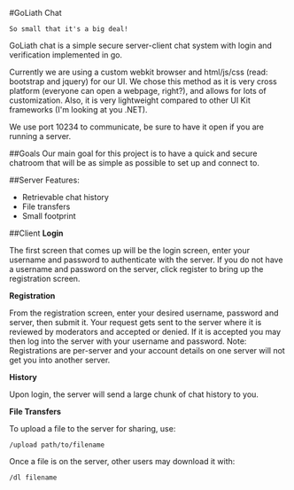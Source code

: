 #GoLiath Chat

	So small that it's a big deal!
	
GoLiath chat is a simple secure server-client chat system with 
login and verification implemented in go.

Currently we are using a custom webkit browser and html/js/css (read: bootstrap and jquery) for our UI. We chose this method as it is very cross platform (everyone can open a webpage, right?), and allows for lots of customization. Also, it is very lightweight compared to other UI Kit frameworks (I'm looking at you .NET). 

We use port 10234 to communicate, be sure to have it open if you are running a server.

##Goals
Our main goal for this project is to have a quick and secure chatroom that will be as simple as possible to set up and connect to. 

##Server
Features:
- Retrievable chat history
- File transfers
- Small footprint

##Client
**Login**

The first screen that comes up will be the login screen, enter your username and password to authenticate with the server.
If you do not have a username and password on the server, click register to bring up the registration screen.

**Registration**

From the registration screen, enter your desired username, password and server, then submit it. Your request gets sent to the server where it is reviewed by moderators and accepted or denied. If it is accepted you may then log into the server with your username and password.
Note: Registrations are per-server and your account details on one server will not get you into another server.

**History**

Upon login, the server will send a large chunk of chat history to you.

**File Transfers**

To upload a file to the server for sharing, use:

	/upload path/to/filename

Once a file is on the server, other users may download it with:

	/dl filename

